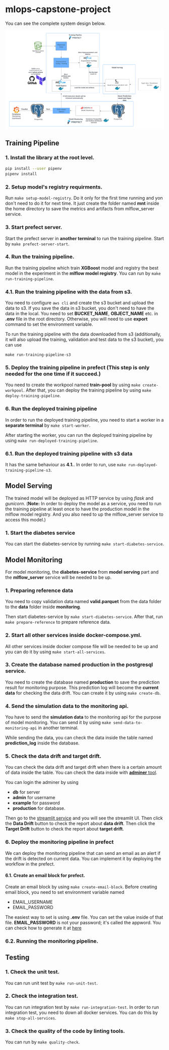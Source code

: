 # mlops-capstone-project

You can see the complete system design below.

![drawing|4526x2790](docs/system_design.png)<br>

## Training Pipeline

### 1. Install the library at the root level.

```bash
pip install --user pipenv
pipenv install
```

### 2. Setup model's registry requirments.

Run `make setup-model-registry`. Do it only for the first time running and yon don't need to do it for next time. It just create the folder named **mnt** inside the home directory to save the metrics and artifacts from mlflow_server service.

### 3. Start prefect server.

Start the prefect server in **another terminal** to run the training pipeline. Start by `make prefect-server-start`.

### 4. Run the training pipeline.

Run the training pipeline which train **XGBoost** model and registry the best model in the experiment in the **mlflow model registry**. You can run by `make run-training-pipeline`.

### 4.1. Run the training pipeline with the data from s3.

You need to configure `aws cli` and create the s3 bucket and upload the data to s3. If you save the data in s3 bucket, you don't need to have the data in the local. You need to set **BUCKET_NAME**, **OBJECT_NAME** etc. in **.env** file in the root directory. Otherwise, you will need to use **export** command to set the environment variable.

To run the training pipeline with the data downloaded from s3 (additionally, it will also upload the training, validation and test data to the s3 bucket), you can use

```shell
make run-training-pipeline-s3
```

### 5. Deploy the training pipeline in prefect (This step is only needed for the one time if it succeed.)

You need to create the workpool named **train-pool** by using `make create-workpool`.
After that, you can deploy the training pipeline by using `make deploy-training-pipeline`.

### 6. Run the deployed training pipeline 

In order to run the deployed training pipeline, you need to start a worker in a **separate terminal** by `make start-worker`. 

After starting the worker, you can run the deployed training pipeline by using `make run-deployed-training-pipeline`.

### 6.1. Run the deployed training pipeline  with s3 data

It has the same behaviour as **4.1.**. In order to run, use `make run-deployed-training-pipeline-s3`.

## Model Serving

The trained model will be deployed as HTTP service by using *flask* and *gunicorn*. (**Note:** In order to deploy the model as a service, you need to run the training pipeline at least once to have the production model in the mlflow model registry. And you also need to up the mlflow_server service to access this model.)

### 1. Start the diabetes service 

You can start the diabetes-service by running `make start-diabetes-service`.

## Model Monitoring

For model monitoring, the **diabetes-service** from **model serving** part and the **mlflow_server** service will be needed to be up.

### 1. Preparing reference data

You need to copy validation data named **valid.parquet** from the data folder to the **data** folder inside **monitoring**.

Then start diabetes-service by `make start-diabetes-service`. After that,  run `make prepare-reference` to prepare reference data.

### 2. Start all other services inside docker-compose.yml.

All other services inside docker compose file will be needed to be up and you can do it by using `make start-all-services`.

### 3. Create the database named **production** in the postgresql service. 

You need to create the database named **production** to save the prediction result for monitoring purpose. 
This prediction log will become the **current data** for checking the data drift. You can create it by using `make create-db`.

### 4. Send the simulation data to the monitoring api.

You have to send the **simulation data** to the monitoring api for the purpose of model monitoring. You can send it by using `make send-data-to-monitoring-api` in another terminal.

While sending the data, you can check the data inside the table named **prediction_log** inside the database.

### 5. Check the data drift and target drift.

You can check the data drift and target drift when there is a certain amount of data inside the table. You can check the data inside with [**adminer** tool](http://localhost:8080). 

You can login the adminer by using 

- **db** for server
- **admin** for username
- **example** for password 
- **production** for database.

Then go to the [streamlit service](http://localhost:8501) and you will see the streamlit UI. Then click the **Data Drift** button to check the report about **data drift**. Then click the **Target Drift** button to check the report about **target drift**.

### 6. Deploy the monitoring pipeline in prefect

We can deploy the monitoring pipeline that can send an email as an alert if the drift is detected on current data. You can implement it by deploying the workflow in the prefect.

#### 6.1. Create an email block for prefect.

Create an email block by using `make create-email-block`. Before creating email block, you need to set environment variable named

- EMAIL_USERNAME
- EMAIL_PASSWORD

The easiest way to set is using **.env** file. You can set the value inside of that file. **EMAIL_PASSWORD** is not your password; it's called the appword. You can check how to generate it at [here](https://support.google.com/mail/answer/185833?hl=en)

### 6.2. Running the monitoring pipeline.




## Testing

### 1. Check the unit test.

You can run unit test by `make run-unit-test`.

### 2. Check the integration test.

You can run integration test by `make run-integration-test`. In order to run integration test, you need to down all docker services. You can do this by `make stop-all-services`.

### 3. Check the quality of the code by linting tools.

You can run by `make quality-check`.








